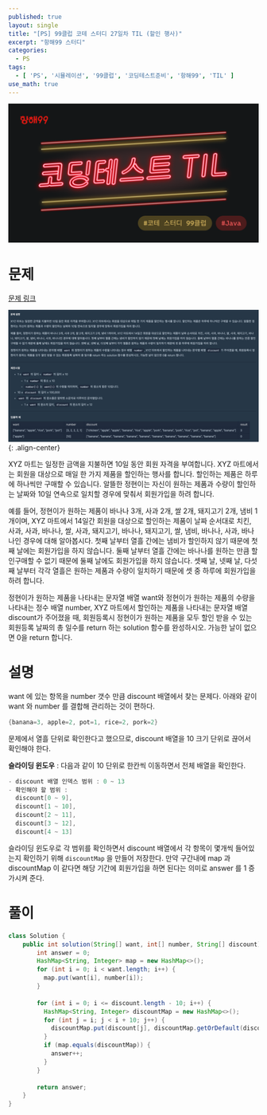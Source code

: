 ```yaml
---
published: true
layout: single
title: "[PS] 99클럽 코테 스터디 27일차 TIL (할인 행사)"
excerpt: "항해99 스터디"
categories:
  - PS
tags:
  - [ 'PS', '시뮬레이션', '99클럽', '코딩테스트준비', '항해99', 'TIL' ]
use_math: true
---
```



![img_3.png](https://github.com/zhtmr/static-files-for-posting/blob/main/static-files-for-posting/20240722/99club_TIL_thumbnail/%EA%B8%B0%EB%B3%B8%ED%98%951_java.png?raw=true)


# 문제
[문제 링크](https://school.programmers.co.kr/learn/courses/30/lessons/131127#qna)

![img_3.png](https://github.com/zhtmr/static-files-for-posting/blob/main/static-files-for-posting/20240817/ex.png?raw=true){: .align-center}

XYZ 마트는 일정한 금액을 지불하면 10일 동안 회원 자격을 부여합니다. XYZ 마트에서는 회원을 대상으로 매일 한 가지 제품을 할인하는 행사를 합니다. 할인하는 제품은 하루에 하나씩만 구매할 수 있습니다. 알뜰한 정현이는 자신이 원하는 제품과 수량이 할인하는 날짜와 10일 연속으로 일치할 경우에 맞춰서 회원가입을 하려 합니다.

예를 들어, 정현이가 원하는 제품이 바나나 3개, 사과 2개, 쌀 2개, 돼지고기 2개, 냄비 1개이며, XYZ 마트에서 14일간 회원을 대상으로 할인하는 제품이 날짜 순서대로 치킨, 사과, 사과, 바나나, 쌀, 사과, 돼지고기, 바나나, 돼지고기, 쌀, 냄비, 바나나, 사과, 바나나인 경우에 대해 알아봅시다. 첫째 날부터 열흘 간에는 냄비가 할인하지 않기 때문에 첫째 날에는 회원가입을 하지 않습니다. 둘째 날부터 열흘 간에는 바나나를 원하는 만큼 할인구매할 수 없기 때문에 둘째 날에도 회원가입을 하지 않습니다. 셋째 날, 넷째 날, 다섯째 날부터 각각 열흘은 원하는 제품과 수량이 일치하기 때문에 셋 중 하루에 회원가입을 하려 합니다.

정현이가 원하는 제품을 나타내는 문자열 배열 want와 정현이가 원하는 제품의 수량을 나타내는 정수 배열 number, XYZ 마트에서 할인하는 제품을 나타내는 문자열 배열 discount가 주어졌을 때, 회원등록시 정현이가 원하는 제품을 모두 할인 받을 수 있는 회원등록 날짜의 총 일수를 return 하는 solution 함수를 완성하시오. 가능한 날이 없으면 0을 return 합니다.

# 설명
want 에 있는 항목을 number 갯수 만큼 discount 배열에서 찾는 문제다. 아래와 같이 want 와 number 를 결합해 관리하는 것이 편하다. 
```java
{banana=3, apple=2, pot=1, rice=2, pork=2}
```
문제에서 열흘 단위로 확인한다고 했으므로, discount 배열을 10 크기 단위로 끊어서 확인해야 한다. 

**슬라이딩 윈도우** : 다음과 같이 10 단위로 한칸씩 이동하면서 전체 배열을 확인한다.
```java
- discount 배열 인덱스 범위 : 0 ~ 13
- 확인해야 할 범위 :
  discount[0 ~ 9],
  discount[1 ~ 10],
  discount[2 ~ 11],
  discount[3 ~ 12],
  discount[4 ~ 13]
```
슬라이딩 윈도우로 각 범위를 확인하면서 discount 배열에서 각 항목이 몇개씩 들어있는지 확인하기 위해 `discountMap` 을 만들어 저장한다.
만약 구간내에 map 과 discountMap 이 같다면 해당 기간에 회원가입을 하면 된다는 의미로 answer 를 1 증가시켜 준다. 


# 풀이

```java
class Solution {
    public int solution(String[] want, int[] number, String[] discount) {
        int answer = 0;
        HashMap<String, Integer> map = new HashMap<>();
        for (int i = 0; i < want.length; i++) {
          map.put(want[i], number[i]);
        }

        for (int i = 0; i <= discount.length - 10; i++) {
          HashMap<String, Integer> discountMap = new HashMap<>();
          for (int j = i; j < i + 10; j++) {
            discountMap.put(discount[j], discountMap.getOrDefault(discount[j], 0) + 1);
          }
          if (map.equals(discountMap)) {
            answer++;
          }
        }

        return answer;
    }
}
```
